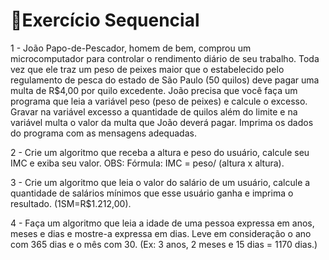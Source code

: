 <h1>📝Exercício Sequencial</h1>
  
1 - João Papo-de-Pescador, homem de bem, comprou um microcomputador para controlar o rendimento diário de seu trabalho. Toda vez que ele traz um peso de peixes maior que o estabelecido pelo regulamento de pesca do estado de São Paulo (50 quilos) deve pagar uma multa de R$4,00 por quilo excedente. João precisa que você faça um programa que leia a variável peso (peso de peixes) e calcule o excesso. Gravar na variável excesso a quantidade de quilos além do limite e na variável multa o valor da multa que João deverá pagar. Imprima os dados do programa com as mensagens adequadas.

2 - Crie um algoritmo que receba a altura e peso do usuário, calcule seu IMC e exiba seu valor.
OBS:  Fórmula: IMC = peso/ (altura x altura).

3 - Crie um algoritmo que leia o valor do salário de um usuário, calcule a quantidade de salários mínimos que esse usuário ganha e imprima o resultado. (1SM=R$1.212,00).

4 - Faça um algoritmo que leia a idade de uma pessoa expressa em anos, meses e dias e mostre-a expressa em dias. Leve em consideração o ano com 365 dias e o mês com 30. (Ex: 3 anos, 2 meses e 15 dias = 1170 dias.)


